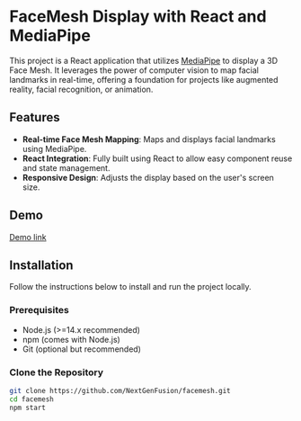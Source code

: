 # FaceMesh Display with React and MediaPipe

This project is a React application that utilizes [MediaPipe](https://mediapipe.dev) to display a 3D Face Mesh. It leverages the power of computer vision to map facial landmarks in real-time, offering a foundation for projects like augmented reality, facial recognition, or animation.

## Features

- **Real-time Face Mesh Mapping**: Maps and displays facial landmarks using MediaPipe.
- **React Integration**: Fully built using React to allow easy component reuse and state management.
- **Responsive Design**: Adjusts the display based on the user's screen size.

## Demo

[Demo link](https://nextgenfusion.github.io/facemesh/)


## Installation

Follow the instructions below to install and run the project locally.

### Prerequisites

- Node.js (>=14.x recommended)
- npm (comes with Node.js)
- Git (optional but recommended)

### Clone the Repository

```bash
git clone https://github.com/NextGenFusion/facemesh.git
cd facemesh
npm start
